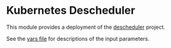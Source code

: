 # Kubernetes Descheduler

This module provides a deployment of the [descheduler](https://github.com/kubernetes-sigs/descheduler) project.

See the [vars file](./vars.tf) for descriptions of the input parameters.
